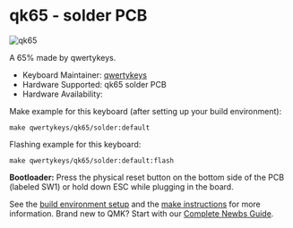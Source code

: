 # qk65 - solder PCB

![qk65](https://i.imgur.com/BnZl8Xz.png)

A 65% made by qwertykeys.

* Keyboard Maintainer: [qwertykeys](https://github.com/owlab-git)
* Hardware Supported: qk65 solder PCB
* Hardware Availability: 

Make example for this keyboard (after setting up your build environment):

    make qwertykeys/qk65/solder:default

Flashing example for this keyboard:

    make qwertykeys/qk65/solder:default:flash

**Bootloader:** Press the physical reset button on the bottom side of the PCB (labeled SW1) or hold down ESC while plugging in the board.

See the [build environment setup](https://docs.qmk.fm/#/getting_started_build_tools) and the [make instructions](https://docs.qmk.fm/#/getting_started_make_guide) for more information. Brand new to QMK? Start with our [Complete Newbs Guide](https://docs.qmk.fm/#/newbs).